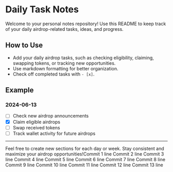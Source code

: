 # Daily Task Notes

Welcome to your personal notes repository! Use this README to keep track of your daily airdrop-related tasks, ideas, and progress.

## How to Use

- Add your daily airdrop tasks, such as checking eligibility, claiming, swapping tokens, or tracking new opportunities.
- Use markdown formatting for better organization.
- Check off completed tasks with `- [x]`.

## Example

### 2024-06-13

- [ ] Check new airdrop announcements
- [x] Claim eligible airdrops
- [ ] Swap received tokens
- [ ] Track wallet activity for future airdrops

---

Feel free to create new sections for each day or week. Stay consistent and maximize your airdrop opportunities!Commit 1 line
Commit 2 line
Commit 3 line
Commit 4 line
Commit 5 line
Commit 6 line
Commit 7 line
Commit 8 line
Commit 9 line
Commit 10 line
Commit 11 line
Commit 12 line
Commit 13 line
